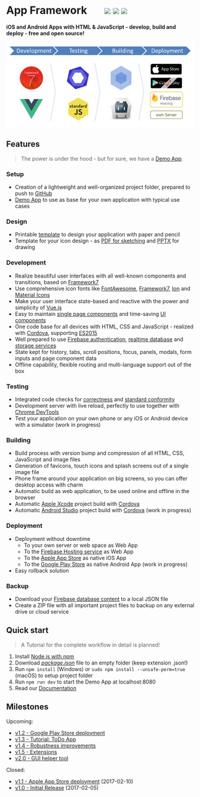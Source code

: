 # App Framework &nbsp; &nbsp; &nbsp; [![](https://img.shields.io/npm/dt/app-framework.svg)](https://www.npmjs.com/package/app-framework) [![](https://img.shields.io/npm/v/app-framework.svg)](https://www.npmjs.com/package/app-framework) [![](https://img.shields.io/npm/l/app-framework.svg)](https://www.npmjs.com/package/app-framework)

**iOS and Android Apps with HTML & JavaScript - develop, build and deploy - free and open source!**

![Process](media/process.png)

## Features

> The power is under the hood - but for sure, we have a [Demo App](https://app-framework.scriptpilot.de/).

### Setup

- Creation of a lightweight and well-organized project folder, prepared to push to [GitHub](https://github.com/about)
- [Demo App](https://app-framework.scriptpilot.de/) to use as base for your own application with typical use cases

### Design

- Printable [template](media/smartphone-template.pdf) to design your application with paper and pencil
- Template for your icon design - as [PDF for sketching](media/icon-template.pdf) and [PPTX](media/icon-template.pptx) for drawing

### Development

- Realize beautiful user interfaces with all well-known components and transitions, based on [Framework7](https://framework7.io/)
- Use comprehensive icon fonts like [FontAwesome](http://fontawesome.io/), [Framework7](http://framework7.io/icons/), [Ion](http://ionicons.com/) and [Material Icons](https://material.io/icons/)
- Make your user interface state-based and reactive with the power and simplicity of [Vue.js](https://vuejs.org/)
- Easy to maintain [single page components](https://vuejs.org/guide/single-file-components) and time-saving [UI components](https://framework7.io/vue/)
- One code base for all devices with HTML, CSS and JavaScript - realized with [Cordova](https://cordova.apache.org/), supporting [ES2015](https://babeljs.io/learn-es2015/)
- Well prepared to use [Firebase authentication](https://firebase.google.com/docs/auth/), [realtime database](https://firebase.google.com/docs/database/) and [storage services](https://firebase.google.com/docs/storage/)
- State kept for history, tabs, scroll positions, focus, panels, modals, form inputs and page component data
- Offline capability, flexible routing and multi-language support out of the box

### Testing

- Integrated code checks for [correctness](http://eslint.org/) and [standard conformity](http://standardjs.com/)
- Development server with live reload, perfectly to use together with [Chrome DevTools](https://developers.google.com/web/tools/chrome-devtools/)
- Test your application on your own phone or any iOS or Android device with a simulator (work in progress)

### Building

- Build process with version bump and compression of all HTML, CSS, JavaScript and image files
- Generation of favicons, touch icons and splash screens out of a single image file
- Phone frame around your application on big screens, so you can offer desktop access with charm 
- Automatic build as web application, to be used online and offline in the browser
- Automatic [Apple Xcode](https://developer.apple.com/xcode/) project build with [Cordova](https://cordova.apache.org/)
- Automatic [Android Studio](https://developer.android.com/studio) project build with [Cordova](https://cordova.apache.org/) (work in progress)

### Deployment

- Deployment without downtime
  - To your own server or web space as Web App
  - To the [Firebase Hosting service](https://firebase.google.com/docs/hosting/) as Web App
  - To the [Apple App Store](https://itunes.apple.com/de/) as native iOS App
  - To the [Google Play Store](https://play.google.com/) as native Android App (work in progress)
- Easy rollback solution

### Backup

- Download your [Firebase database content](https://firebase.google.com/docs/database/) to a local JSON file
- Create a ZIP file with all important project files to backup on any external drive or cloud service

## Quick start

> A Tutorial for the complete workflow in detail is planned!

1. Install [Node.js with npm](https://docs.npmjs.com/getting-started/what-is-npm)
2. Download *[package.json](https://raw.githubusercontent.com/scriptPilot/app-framework/master/demo-app/package.json)* file to an empty folder (keep extension .json!)
3. Run `npm install` (Windows) or `sudo npm install --unsafe-perm=true` (macOS) to setup project folder
4. Run `npm run dev` to start the Demo App at localhost:8080
5. Read our [Documentation](DOCUMENTATION.md)

## Milestones

Upcoming:

- [v1.2 - Google Play Store deployment](https://github.com/scriptPilot/app-framework/milestone/5)
- [v1.3 - Tutorial: ToDo App](https://github.com/scriptPilot/app-framework/milestone/3)
- [v1.4 - Robustness improvements](https://github.com/scriptPilot/app-framework/milestone/6)
- [v1.5 - Extensions](https://github.com/scriptPilot/app-framework/milestone/7)
- [v2.0 - GUI helper tool](https://github.com/scriptPilot/app-framework/milestone/8)

Closed:

- [v1.1 - Apple App Store deployment](https://github.com/scriptPilot/app-framework/milestone/4?closed=1) (2017-02-10)
- [v1.0 - Initial Release](https://github.com/scriptPilot/app-framework/milestone/1?closed=1) (2017-02-05)
